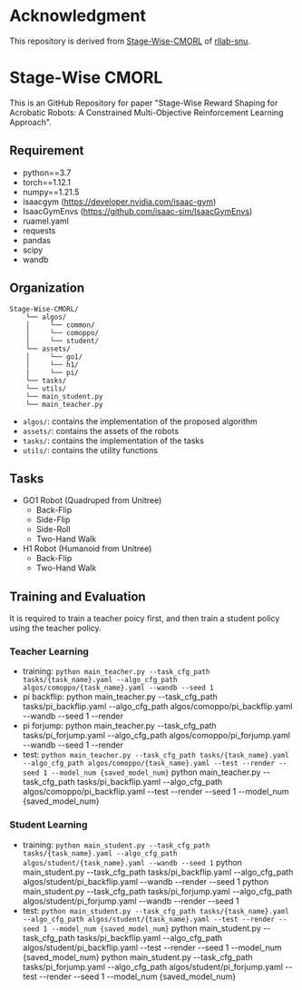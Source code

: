 # Acknowledgment

This repository is derived from [Stage-Wise-CMORL](https://github.com/rllab-snu/Stage-Wise-CMORL) of [rllab-snu](https://github.com/rllab-snu).


# Stage-Wise CMORL

This is an GitHub Repository for paper "Stage-Wise Reward Shaping for Acrobatic Robots: A Constrained Multi-Objective Reinforcement Learning Approach".

## Requirement

- python==3.7
- torch==1.12.1
- numpy==1.21.5
- isaacgym (https://developer.nvidia.com/isaac-gym)
- IsaacGymEnvs (https://github.com/isaac-sim/IsaacGymEnvs)
- ruamel.yaml
- requests
- pandas
- scipy
- wandb

## Organization
```
Stage-Wise-CMORL/
    └── algos/
    │     └── common/
    │     └── comoppo/
    │     └── student/
    └── assets/
    │     └── go1/
    │     └── h1/
    |     └── pi/
    └── tasks/
    └── utils/
    └── main_student.py
    └── main_teacher.py
```
- `algos/`: contains the implementation of the proposed algorithm
- `assets/`: contains the assets of the robots
- `tasks/`: contains the implementation of the tasks
- `utils/`: contains the utility functions

## Tasks

- GO1 Robot (Quadruped from Unitree)
    - Back-Flip
    - Side-Flip
    - Side-Roll
    - Two-Hand Walk
- H1 Robot (Humanoid from Unitree)
    - Back-Flip
    - Two-Hand Walk

## Training and Evaluation

It is required to train a teacher poicy first, and then train a student policy using the teacher policy.

### Teacher Learning

- training: `python main_teacher.py --task_cfg_path tasks/{task_name}.yaml --algo_cfg_path algos/comoppo/{task_name}.yaml --wandb --seed 1`
- pi backflip: 
python main_teacher.py --task_cfg_path tasks/pi_backflip.yaml --algo_cfg_path algos/comoppo/pi_backflip.yaml --wandb --seed 1 --render
- pi forjump: 
python main_teacher.py --task_cfg_path tasks/pi_forjump.yaml --algo_cfg_path algos/comoppo/pi_forjump.yaml --wandb --seed 1 --render
- test: `python main_teacher.py --task_cfg_path tasks/{task_name}.yaml --algo_cfg_path algos/comoppo/{task_name}.yaml --test --render --seed 1 --model_num {saved_model_num}`
python main_teacher.py --task_cfg_path tasks/pi_backflip.yaml --algo_cfg_path algos/comoppo/pi_backflip.yaml --test --render --seed 1 --model_num {saved_model_num}

### Student Learning

- training: `python main_student.py --task_cfg_path tasks/{task_name}.yaml --algo_cfg_path algos/student/{task_name}.yaml --wandb --seed 1`
python main_student.py --task_cfg_path tasks/pi_backflip.yaml --algo_cfg_path algos/student/pi_backflip.yaml --wandb --render --seed 1 
python main_student.py --task_cfg_path tasks/pi_forjump.yaml --algo_cfg_path algos/student/pi_forjump.yaml --wandb --render --seed 1 
- test: `python main_student.py --task_cfg_path tasks/{task_name}.yaml --algo_cfg_path algos/student/{task_name}.yaml --test --render --seed 1 --model_num {saved_model_num}`
python main_student.py --task_cfg_path tasks/pi_backflip.yaml --algo_cfg_path algos/student/pi_backflip.yaml --test --render --seed 1 --model_num {saved_model_num}
python main_student.py --task_cfg_path tasks/pi_forjump.yaml --algo_cfg_path algos/student/pi_forjump.yaml --test --render --seed 1 --model_num {saved_model_num}

